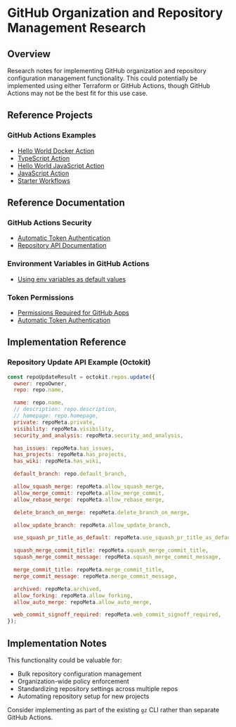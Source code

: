 # GitHub Organization and Repository Management Research

## Overview

Research notes for implementing GitHub organization and repository configuration management functionality. This could potentially be implemented using either Terraform or GitHub Actions, though GitHub Actions may not be the best fit for this use case.

## Reference Projects

### GitHub Actions Examples

- [Hello World Docker Action](https://github.com/actions/hello-world-docker-action)
- [TypeScript Action](https://github.com/actions/typescript-action)
- [Hello World JavaScript Action](https://github.com/actions/hello-world-javascript-action)
- [JavaScript Action](https://github.com/actions/javascript-action)
- [Starter Workflows](https://github.com/actions/starter-workflows)

## Reference Documentation

### GitHub Actions Security

- [Automatic Token Authentication](https://docs.github.com/ko/actions/security-for-github-actions/security-guides/automatic-token-authentication)
- [Repository API Documentation](https://docs.github.com/en/rest/repos/repos?apiVersion=2022-11-28#update-a-repository)

### Environment Variables in GitHub Actions

- [Using env variables as default values](https://stackoverflow.com/questions/73955908/how-to-use-env-variable-as-default-value-for-input-in-github-actions)

### Token Permissions

- [Permissions Required for GitHub Apps](https://docs.github.com/ko/rest/authentication/permissions-required-for-github-apps?apiVersion=2022-11-28)
- [Automatic Token Authentication](https://docs.github.com/en/actions/security-for-github-actions/security-guides/automatic-token-authentication)

## Implementation Reference

### Repository Update API Example (Octokit)

```javascript
const repoUpdateResult = octokit.repos.update({
  owner: repoOwner,
  repo: repo.name,

  name: repo.name,
  // description: repo.description,
  // homepage: repo.homepage,
  private: repoMeta.private,
  visibility: repoMeta.visibility,
  security_and_analysis: repoMeta.security_and_analysis,

  has_issues: repoMeta.has_issues,
  has_projects: repoMeta.has_projects,
  has_wiki: repoMeta.has_wiki,

  default_branch: repo.default_branch,

  allow_squash_merge: repoMeta.allow_squash_merge,
  allow_merge_commit: repoMeta.allow_merge_commit,
  allow_rebase_merge: repoMeta.allow_rebase_merge,

  delete_branch_on_merge: repoMeta.delete_branch_on_merge,

  allow_update_branch: repoMeta.allow_update_branch,

  use_squash_pr_title_as_default: repoMeta.use_squash_pr_title_as_default,

  squash_merge_commit_title: repoMeta.squash_merge_commit_title,
  squash_merge_commit_message: repoMeta.squash_merge_commit_message,

  merge_commit_title: repoMeta.merge_commit_title,
  merge_commit_message: repoMeta.merge_commit_message,

  archived: repoMeta.archived,
  allow_forking: repoMeta.allow_forking,
  allow_auto_merge: repoMeta.allow_auto_merge,

  web_commit_signoff_required: repoMeta.web_commit_signoff_required,
});
```

## Implementation Notes

This functionality could be valuable for:

- Bulk repository configuration management
- Organization-wide policy enforcement
- Standardizing repository settings across multiple repos
- Automating repository setup for new projects

Consider implementing as part of the existing `gz` CLI rather than separate GitHub Actions.
